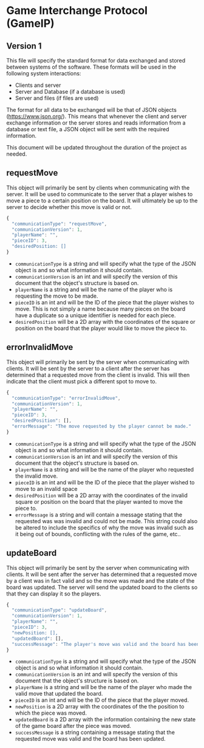 # Game Interchange Protocol (GameIP)
## Version 1

This file will specify the standard format for data exchanged and stored between systems of the software. These formats will be used in the 
following system interactions:

* Clients and server
* Server and Database (if a database is used)
* Server and files (if files are used)

The format for all data to be exchanged will be that of JSON objects (https://www.json.org/). This means that whenever the client and
server exchange information or the server stores and reads information from a database or text file, a JSON object will be sent with 
the required information. 

This document will be updated throughout the duration of the project as needed. 

## requestMove

This object will primarily be sent by clients when communicating with the server. It will be used to communicate to the server that a player wishes to move a piece to a certain position on the board. It will ultimately be up to the server to decide whether this move is valid or not. 

```javascript
{
  "communicationType": "requestMove",
  "communicationVersion": 1,
  "playerName": "",
  "pieceID": 3,
  "desiredPosition: []
}
```

* `communicationType` is a string and will specify what the type of the JSON object is and so what information it should contain.
* `communicationVersion` is an int and will specify the version of this document that the object's structure is based on.
* `playerName` is a string and will be the name of the player who is requesting the move to be made.
* `pieceID` is an int and will be the ID of the piece that the player wishes to move. This is not simply a name because many pieces on the board have a duplicate so a unique identifier is needed for each piece.
* `desiredPosition` will be a 2D array with the coordinates of the square or position on the board that the player would like to move the piece to.

## errorInvalidMove

This object will primarily be sent by the server when communicating with clients. It will be sent by the server to a client after the server has determined that a requested move from the client is invalid. This will then indicate that the client must pick a different spot to move to.

```javascript
{
  "communicationType": "errorInvalidMove",
  "communicationVersion": 1,
  "playerName": "",
  "pieceID": 3,
  "desiredPosition": [],
  "errorMessage": "The move requested by the player cannot be made."
}
```

* `communicationType` is a string and will specify what the type of the JSON object is and so what information it should contain.
* `communicationVersion` is an int and will specify the version of this document that the object's structure is based on.
* `playerName` is a string and will be the name of the player who requested the invalid move.
* `pieceID` is an int and will be the ID of the piece that the player wished to move to an invalid space
* `desiredPosition` will be a 2D array with the coordinates of the invalid square or position on the board that the player wanted to move the piece to.
* `errorMessage` is a string and will contain a message stating that the requested was was invalid and could not be made. This string
could also be altered to include the specifics of why the move was invalid such as it being out of bounds, conflicting with the rules
of the game, etc..

## updateBoard

This object will primarily be sent by the server when communicating with clients. It will be sent after the server has determined 
that a requested move by a client was in fact valid and so the move was made and the state of the board was updated. The server will
send the updated board to the clients so that they can display it so the players.

```javascript
{
  "communicationType": "updateBoard",
  "communicationVersion": 1,
  "playerName": "",
  "pieceID": 3,
  "newPosition: [],
  "updatedBoard": [],
  "successMessage": "The player's move was valid and the board has been updated"
}
```

* `communicationType` is a string and will specify what the type of the JSON object is and so what information it should contain.
* `communicationVersion` is an int and will specify the version of this document that the object's structure is based on.
* `playerName` is a string and will be the name of the player who made the valid move that updated the board.
* `pieceID` is an int and will be the ID of the piece that the player moved.
* `newPosition` is a 2D array with the coordinates of the the position to which the piece was moved.
* `updatedBoard` is a 2D array with the information containing the new state of the game board after the piece was moved.
* `successMessage` is a string containing a message stating that the requested move was valid and the board has been updated.





